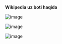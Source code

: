 **Wikipedia uz boti haqida**

![image](https://user-images.githubusercontent.com/121484707/210491966-384c9541-801d-4f0f-bd89-54fce130abab.png)

![image](https://user-images.githubusercontent.com/121484707/210491999-7f6b5b1a-f8c7-4143-a09e-bc3a4cfe9375.png)

![image](https://user-images.githubusercontent.com/121484707/210492132-abc2d5be-d64f-420a-8423-8c9fe8947415.png)

